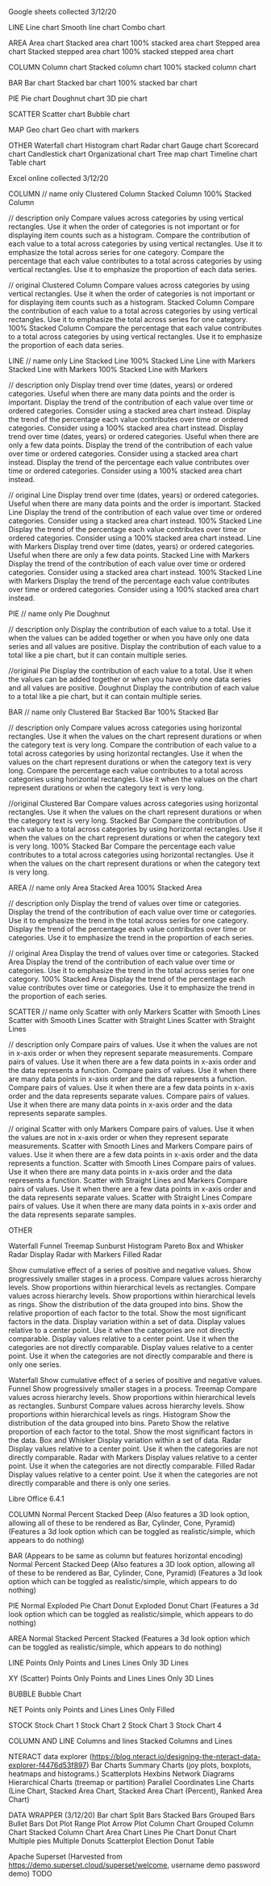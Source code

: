 Google sheets collected 3/12/20

LINE
Line chart
Smooth line chart
Combo chart

AREA
Area chart
Stacked area chart
100% stacked area chart
Stepped area chart
Stacked stepped area chart
100% stacked stepped area chart

COLUMN
Column chart
Stacked column chart
100% stacked column chart

BAR
Bar chart
Stacked bar chart
100% stacked bar chart

PIE
Pie chart
Doughnut chart
3D pie chart

SCATTER
Scatter chart
Bubble chart

MAP
Geo chart
Geo chart with markers

OTHER
Waterfall chart
Histogram chart
Radar chart
Gauge chart
Scorecard chart
Candlestick chart
Organizational chart
Tree map chart
Timeline chart
Table chart

Excel online collected 3/12/20

COLUMN
// name only
Clustered Column
Stacked Column
100% Stacked Column

// description only
Compare values across categories by using vertical rectangles. Use it when the order of categories is not important or for displaying item counts such as a histogram.
Compare the contribution of each value to a total across categories by using vertical rectangles. Use it to emphasize the total across series for one category.
Compare the percentage that each value contributes to a total across categories by using vertical rectangles. Use it to emphasize the proportion of each data series.

// original
Clustered Column Compare values across categories by using vertical rectangles. Use it when the order of categories is not important or for displaying item counts such as a histogram.
Stacked Column Compare the contribution of each value to a total across categories by using vertical rectangles. Use it to emphasize the total across series for one category.
100% Stacked Column Compare the percentage that each value contributes to a total across categories by using vertical rectangles. Use it to emphasize the proportion of each data series.

LINE
// name only
Line
Stacked Line
100% Stacked Line
Line with Markers
Stacked Line with Markers
100% Stacked Line with Markers

// description only
Display trend over time (dates, years) or ordered categories. Useful when there are many data points and the order is important.
Display the trend of the contribution of each value over time or ordered categories. Consider using a stacked area chart instead.
Display the trend of the percentage each value contributes over time or ordered categories. Consider using a 100% stacked area chart instead.
Display trend over time (dates, years) or ordered categories. Useful when there are only a few data points.
Display the trend of the contribution of each value over time or ordered categories. Consider using a stacked area chart instead.
Display the trend of the percentage each value contributes over time or ordered categories. Consider using a 100% stacked area chart instead.

// original
Line Display trend over time (dates, years) or ordered categories. Useful when there are many data points and the order is important.
Stacked Line Display the trend of the contribution of each value over time or ordered categories. Consider using a stacked area chart instead.
100% Stacked Line Display the trend of the percentage each value contributes over time or ordered categories. Consider using a 100% stacked area chart instead.
Line with Markers Display trend over time (dates, years) or ordered categories. Useful when there are only a few data points.
Stacked Line with Markers Display the trend of the contribution of each value over time or ordered categories. Consider using a stacked area chart instead.
100% Stacked Line with Markers Display the trend of the percentage each value contributes over time or ordered categories. Consider using a 100% stacked area chart instead.


PIE
// name only
Pie
Doughnut

// description only
Display the contribution of each value to a total. Use it when the values can be added together or when you have only one data series and all values are positive.
Display the contribution of each value to a total like a pie chart, but it can contain multiple series.

//original
Pie Display the contribution of each value to a total. Use it when the values can be added together or when you have only one data series and all values are positive.
Doughnut Display the contribution of each value to a total like a pie chart, but it can contain multiple series.

BAR
// name only
Clustered Bar
Stacked Bar
100% Stacked Bar

// description only
Compare values across categories using horizontal rectangles. Use it when the values on the chart represent durations or when the category text is very long.
Compare the contribution of each value to a total across categories by using horizontal rectangles. Use it when the values on the chart represent durations or when the category text is very long.
Compare the percentage each value contributes to a total across categories using horizontal rectangles. Use it when the values on the chart represent durations or when the category text is very long.

//original
Clustered Bar Compare values across categories using horizontal rectangles. Use it when the values on the chart represent durations or when the category text is very long.
Stacked Bar Compare the contribution of each value to a total across categories by using horizontal rectangles. Use it when the values on the chart represent durations or when the category text is very long.
100% Stacked Bar Compare the percentage each value contributes to a total across categories using horizontal rectangles. Use it when the values on the chart represent durations or when the category text is very long.

AREA
// name only
Area
Stacked Area
100% Stacked Area

// description only
Display the trend of values over time or categories.
Display the trend of the contribution of each value over time or categories. Use it to emphasize the trend in the total across series for one category.
Display the trend of the percentage each value contributes over time or categories. Use it to emphasize the trend in the proportion of each series.

// original
Area Display the trend of values over time or categories.
Stacked Area Display the trend of the contribution of each value over time or categories. Use it to emphasize the trend in the total across series for one category.
100% Stacked Area Display the trend of the percentage each value contributes over time or categories. Use it to emphasize the trend in the proportion of each series.

SCATTER
// name only
Scatter with only Markers
Scatter with Smooth Lines
Scatter with Smooth Lines
Scatter with Straight Lines
Scatter with Straight Lines

// description only
Compare pairs of values. Use it when the values are not in x-axis order or when they represent separate measurements.
Compare pairs of values. Use it when there are a few data points in x-axis order and the data represents a function.
Compare pairs of values. Use it when there are many data points in x-axis order and the data represents a function.
Compare pairs of values. Use it when there are a few data points in x-axis order and the data represents separate values.
Compare pairs of values. Use it when there are many data points in x-axis order and the data represents separate samples.

// original
Scatter with only Markers Compare pairs of values. Use it when the values are not in x-axis order or when they represent separate measurements.
Scatter with Smooth Lines and Markers Compare pairs of values. Use it when there are a few data points in x-axis order and the data represents a function.
Scatter with Smooth Lines Compare pairs of values. Use it when there are many data points in x-axis order and the data represents a function.
Scatter with Straight Lines and Markers Compare pairs of values. Use it when there are a few data points in x-axis order and the data represents separate values.
Scatter with Straight Lines Compare pairs of values. Use it when there are many data points in x-axis order and the data represents separate samples.

OTHER

Waterfall
Funnel
Treemap
Sunburst
Histogram
Pareto
Box and Whisker
Radar Display
Radar with Markers
Filled Radar

Show cumulative effect of a series of positive and negative values.
Show progressively smaller stages in a process.
Compare values across hierarchy levels. Show proportions within hierarchical levels as rectangles.
Compare values across hierarchy levels. Show proportions within hierarchical levels as rings.
Show the distribution of the data grouped into bins.
Show the relative proportion of each factor to the total. Show the most significant factors in the data.
Display variation within a set of data.
Display values relative to a center point. Use it when the categories are not directly comparable.
Display values relative to a center point. Use it when the categories are not directly comparable.
Display values relative to a center point. Use it when the categories are not directly comparable and there is only one series.

Waterfall Show cumulative effect of a series of positive and negative values.
Funnel Show progressively smaller stages in a process.
Treemap Compare values across hierarchy levels. Show proportions within hierarchical levels as rectangles.
Sunburst Compare values across hierarchy levels. Show proportions within hierarchical levels as rings.
Histogram Show the distribution of the data grouped into bins.
Pareto Show the relative proportion of each factor to the total. Show the most significant factors in the data.
Box and Whisker Display variation within a set of data.
Radar Display values relative to a center point. Use it when the categories are not directly comparable.
Radar with Markers Display values relative to a center point. Use it when the categories are not directly comparable.
Filled Radar Display values relative to a center point. Use it when the categories are not directly comparable and there is only one series.


Libre Office 6.4.1

COLUMN
Normal
Percent Stacked
Deep
(Also features a 3D look option, allowing all of these to be rendered as Bar, Cylinder, Cone, Pyramid)
(Features a 3d look option which can be toggled as realistic/simple, which appears to do nothing)

BAR (Appears to be same as column but features horizontal encoding)
Normal
Percent Stacked
Deep
(Also features a 3D look option, allowing all of these to be rendered as Bar, Cylinder, Cone, Pyramid)
(Features a 3d look option which can be toggled as realistic/simple, which appears to do nothing)

PIE
Normal
Exploded Pie Chart
Donut
Exploded Donut Chart
(Features a 3d look option which can be toggled as realistic/simple, which appears to do nothing)

AREA
Normal
Stacked
Percent Stacked
(Features a 3d look option which can be toggled as realistic/simple, which appears to do nothing)

LINE
Points Only
Points and Lines
Lines Only
3D Lines


XY (Scatter)
Points Only
Points and Lines
Lines Only
3D Lines

BUBBLE
Bubble Chart

NET
Points only
Points and Lines
Lines Only
Filled


STOCK
Stock Chart 1
Stock Chart 2
Stock Chart 3
Stock Chart 4


COLUMN AND LINE
Columns and lines
Stacked Columns and Lines



NTERACT data explorer (https://blog.nteract.io/designing-the-nteract-data-explorer-f4476d53f897)
Bar Charts
Summary Charts (joy plots, boxplots, heatmaps and histograms.)
Scatterplots
Hexbins
Network Diagrams
Hierarchical Charts (treemap or partition)
Parallel Coordinates
Line Charts (Line Chart, Stacked Area Chart, Stacked Area Chart (Percent), Ranked Area Chart)


DATA WRAPPER (3/12/20)
Bar chart
Split Bars
Stacked Bars
Grouped Bars
Bullet Bars
Dot Plot
Range Plot
Arrow Plot
Column Chart
Grouped Column Chart
Stacked Column Chart
Area Chart
Lines
Pie Chart
Donut Chart 
Multiple pies
Multiple Donuts
Scatterplot
Election Donut
Table

Apache Superset (Harvested from https://demo.superset.cloud/superset/welcome, username demo password demo)
TODO